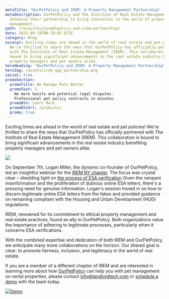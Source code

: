 ```yaml
---
metaTitle: "OurPetPolicy and IREM: A Property Management Partnership"
metaDescription: OurPetPolicy and The Institute of Real Estate Management
  announce their partnership to bring innovation to the world of property
  management.
path: /resources/ourpetpolicy-and-irem-partnership/
date: 2023-09-19T08:18:05.873Z
category: Blog
excerpt: Exciting times are ahead in the world of real estate and pet policies!
  We're thrilled to share the news that OurPetPolicy has officially partnered
  with The Institute of Real Estate Management (IREM). This collaboration is
  bound to bring significant advancements in the real estate industry benefiting
  property managers and pet owners alike.
heroHeading: "OurPetPolicy and IREM: A Property Management Partnership"
heroImg: /assets/irem_opp_partnership.png
social: true
promoSection:
  promoTitle: We Manage Pets Better
  promoText: |-
    No more hassle and potential legal disputes.
    Professional pet policy contracts in minutes.
  promoBtn: Learn More
  promoBtnUrl: /products/
  promo: true
---
```

Exciting times are ahead in the world of real estate and pet policies! We're thrilled to share the news that OurPetPolicy has officially partnered with The Institute of Real Estate Management (IREM). This collaboration is bound to bring significant advancements in the real estate industry benefiting property managers and pet owners alike.

![](/assets/irem_ourpetpolicy_collaboration.png)

On September 7th, Logan Miller, the dynamic co-founder of OurPetPolicy, led an insightful webinar for the [IREM NY chapter](https://iremalbany.org/). The focus was crystal clear – shedding light on [the process of ESA verification](https://landlordtech.com/resources/what-landlords-need-to-know-about-esas-in-2023/) Given the rampant misinformation and the proliferation of dubious online ESA letters, there's a pressing need for genuine information. Logan's session honed in on how to discern legitimate online ESA letters from the fakes and provided guidance on remaining compliant with the Housing and Urban Development (HUD) regulations.

IREM, renowned for its commitment to ethical property management and real estate practices, found an ally in OurPetPolicy. Both organizations value the importance of adhering to legitimate processes, particularly when it concerns ESA verifications.

With the combined expertise and dedication of both IREM and OurPetPolicy, we anticipate many more collaborations on the horizon. Our shared goal is clear: to promote fairness, inclusion, and legitimacy in the world of real estate.

If you are a member of a different chapter of IREM and are interested in learning more about how [OurPetPolicy](https://landlordtech.com/products) can help you with pet management on rental properties, please contact info@landlordtech.com or [schedule a demo](https://info.ourpetpolicy.com/demo) with the team today.

[![Demo](/assets/best_pet_management_platform_for_rental_properties.png "Demo")](https://info.ourpetpolicy.com/demo/)